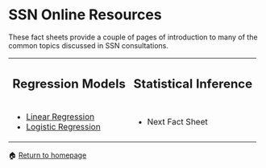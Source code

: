 # SSN Online Resources

These fact sheets provide a couple of pages of introduction to many of the common topics discussed in SSN consultations.   

<table border="0">
 <tr>
    <td><h2>Regression Models</h2></td>
    <td><h2>Statistical Inference</h2></td>
 </tr>
 <tr>
    <td> 
        <ul>
            <li><a href="https://anustatsupportonline.github.io/SSN-online-resources/lin-reg">Linear Regression</a></li>
            <li><a href="https://anustatsupportonline.github.io/SSN-online-resources/logistic-reg">Logistic Regression</a></li>
        </ul>
    </td>
    <td>
        <ul>
            <li>Next Fact Sheet</li>
        </ul>
    </td>
 </tr>
</table>


<span>&#127968;</span> <a href="https://anustatsupportonline.github.io/">Return to homepage</a>
